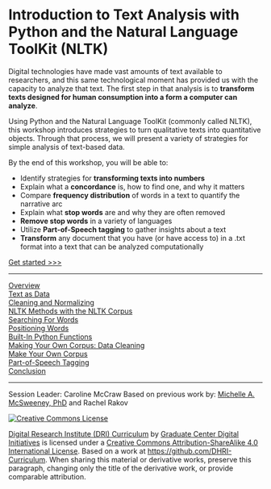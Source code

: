 
# Introduction to Text Analysis with Python and the Natural Language ToolKit (NLTK)

Digital technologies have made vast amounts of text available to researchers, and this same technological moment has provided us with the capacity to analyze that text. The first step in that analysis is to **transform texts designed for human consumption into a form a computer can analyze**. 

Using Python and the Natural Language ToolKit (commonly called NLTK), this workshop introduces strategies to turn qualitative texts into quantitative objects. Through that process, we will present a variety of strategies for simple analysis of text-based data. 

By the end of this workshop, you will be able to:

- Identify strategies for **transforming texts into numbers**
- Explain what a **concordance** is, how to find one, and why it matters
- Compare **frequency distribution** of words in a text to quantify the narrative arc
- Explain what **stop words** are and why they are often removed
- **Remove stop words** in a variety of languages
- Utilize **Part-of-Speech tagging** to gather insights about a text
- **Transform** any document that you have (or have access to) in a .txt format into a text that can be analyzed computationally

[Get started >>>](sections/overview.md)  

-----

[Overview](sections/overview.md)  
[Text as Data](sections/text_as_data.md)  
[Cleaning and Normalizing](sections/data_cleaning.md)  
[NLTK Methods with the NLTK Corpus](sections/preparing.md)  
[Searching For Words](sections/searching.md)  
[Positioning Words](sections/positioning.md)  
[Built-In Python Functions](sections/built-in.md)  
[Making Your Own Corpus: Data Cleaning](sections/cleaning.md)  
[Make Your Own Corpus](sections/make_corpus.md)  
[Part-of-Speech Tagging](sections/conclusion.md)  
[Conclusion](sections/conclusion.md)  

-----

Session Leader: Caroline McCraw
Based on previous work by: [Michelle A. McSweeney, PhD](http://www.michelleamcsweeney.com) and Rachel Rakov   

[![Creative Commons License](https://i.creativecommons.org/l/by-sa/4.0/88x31.png)](http://creativecommons.org/licenses/by-sa/4.0/)

[Digital Research Institute (DRI) Curriculum](http://purl.org/dc/terms/) by [Graduate Center Digital Initiatives](https://gcdi.commons.gc.cuny.edu/) is licensed under a [Creative Commons Attribution-ShareAlike 4.0 International License](http://creativecommons.org/licenses/by-sa/4.0/). Based on a work at <https://github.com/DHRI-Curriculum>. When sharing this material or derivative works, preserve this paragraph, changing only the title of the derivative work, or provide comparable attribution.
